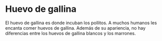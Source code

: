 # Huevo de gallina

El huevo de gallina es donde incuban los pollitos. A muchos humanos les encanta
comer huevos de gallina. Además de su apariencia, no hay diferencias entre los
huevos de gallina blancos y los marrones.

